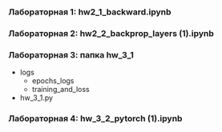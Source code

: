### Лабораторная 1: hw2_1_backward.ipynb

### Лабораторная 2: hw2_2_backprop_layers (1).ipynb

### Лабораторная 3: папка hw_3_1
- logs
  - epochs_logs
  - training_and_loss
- hw_3_1.py

### Лабораторная 4: hw_3_2_pytorch (1).ipynb


